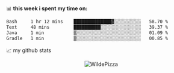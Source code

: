 📊 **this week i spent my time on:**
<!--START_SECTION:waka-->

```txt
Bash     1 hr 12 mins    ██████████████▓░░░░░░░░░░   58.70 %
Text     48 mins         ██████████░░░░░░░░░░░░░░░   39.37 %
Java     1 min           ▒░░░░░░░░░░░░░░░░░░░░░░░░   01.09 %
Gradle   1 min           ▒░░░░░░░░░░░░░░░░░░░░░░░░   00.85 %
```

<!--END_SECTION:waka-->


📈 my github stats

<p align="center"> <img src="https://github-readme-stats.vercel.app/api?username=WildePizza&show_icons=true&theme=gotham" alt="WildePizza" />




